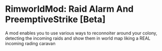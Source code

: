 # RimworldMod: Raid Alarm And PreemptiveStrike [Beta]
A mod enables you to use various ways to reconnoiter around your colony, detecting the incoming raids and show them in world map liking a REAL incoming rading caravan
